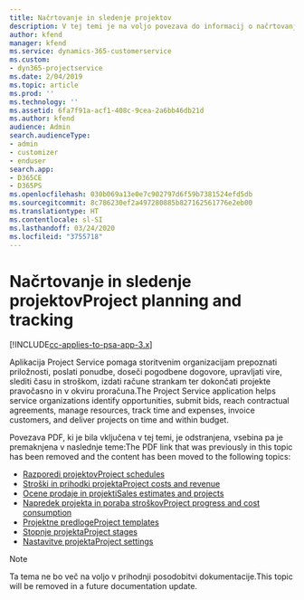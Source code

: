 ```yaml
---
title: Načrtovanje in sledenje projektov
description: V tej temi je na voljo povezava do informacij o načrtovanju in sledenju v aplikaciji Project Service Automation.
author: kfend
manager: kfend
ms.service: dynamics-365-customerservice
ms.custom:
- dyn365-projectservice
ms.date: 2/04/2019
ms.topic: article
ms.prod: ''
ms.technology: ''
ms.assetid: 6fa7f91a-acf1-408c-9cea-2a6bb46db21d
ms.author: kfend
audience: Admin
search.audienceType:
- admin
- customizer
- enduser
search.app:
- D365CE
- D365PS
ms.openlocfilehash: 030b069a13e0e7c902797d6f59b7381524efd5db
ms.sourcegitcommit: 8c786230ef2a497280885b827162561776e2eb00
ms.translationtype: HT
ms.contentlocale: sl-SI
ms.lasthandoff: 03/24/2020
ms.locfileid: "3755718"
---
```

# <a name="project-planning-and-tracking"></a><span data-ttu-id="9aacd-103">Načrtovanje in sledenje projektov</span><span class="sxs-lookup"><span data-stu-id="9aacd-103">Project planning and tracking</span></span>

[!INCLUDE[cc-applies-to-psa-app-3.x](../../includes/cc-applies-to-psa-app-3x.md)]

<span data-ttu-id="9aacd-104">Aplikacija Project Service pomaga storitvenim organizacijam prepoznati priložnosti, poslati ponudbe, doseči pogodbene dogovore, upravljati vire, slediti času in stroškom, izdati račune strankam ter dokončati projekte pravočasno in v okviru proračuna.</span><span class="sxs-lookup"><span data-stu-id="9aacd-104">The Project Service application helps service organizations identify opportunities, submit bids, reach contractual agreements, manage resources, track time and expenses, invoice customers, and deliver projects on time and within budget.</span></span> 

<span data-ttu-id="9aacd-105">Povezava PDF, ki je bila vključena v tej temi, je odstranjena, vsebina pa je premaknjena v naslednje teme:</span><span class="sxs-lookup"><span data-stu-id="9aacd-105">The PDF link that was previously in this topic has been removed and the content has been moved to the following topics:</span></span>

- [<span data-ttu-id="9aacd-106">Razporedi projektov</span><span class="sxs-lookup"><span data-stu-id="9aacd-106">Project schedules</span></span>](../project-creating.md)
- [<span data-ttu-id="9aacd-107">Stroški in prihodki projekta</span><span class="sxs-lookup"><span data-stu-id="9aacd-107">Project costs and revenue</span></span>](../project-estimating.md)
- [<span data-ttu-id="9aacd-108">Ocene prodaje in projekti</span><span class="sxs-lookup"><span data-stu-id="9aacd-108">Sales estimates and projects</span></span>](../project-leveraging.md)
- [<span data-ttu-id="9aacd-109">Napredek projekta in poraba stroškov</span><span class="sxs-lookup"><span data-stu-id="9aacd-109">Project progress and cost consumption</span></span>](../project-tracking.md)
- [<span data-ttu-id="9aacd-110">Projektne predloge</span><span class="sxs-lookup"><span data-stu-id="9aacd-110">Project templates</span></span>](../project-templates.md)
- [<span data-ttu-id="9aacd-111">Stopnje projekta</span><span class="sxs-lookup"><span data-stu-id="9aacd-111">Project stages</span></span>](../project-stages.md)
- [<span data-ttu-id="9aacd-112">Nastavitve projekta</span><span class="sxs-lookup"><span data-stu-id="9aacd-112">Project settings</span></span>](../project-settings.md)

> [!NOTE]
> <span data-ttu-id="9aacd-113">Ta tema ne bo več na voljo v prihodnji posodobitvi dokumentacije.</span><span class="sxs-lookup"><span data-stu-id="9aacd-113">This topic will be removed in a future documentation update.</span></span> 
